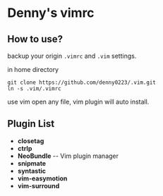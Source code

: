 Denny's vimrc
===

How to use?
---

backup your origin `.vimrc` and `.vim` settings.

in home directory

```
git clone https://github.com/denny0223/.vim.git
ln -s .vim/.vimrc
```

use vim open any file, vim plugin will auto install.

Plugin List
---
* **closetag**
* **ctrlp**
* **NeoBundle** -- Vim plugin manager
* **snipmate**
* **syntastic**
* **vim-easymotion**
* **vim-surround**
